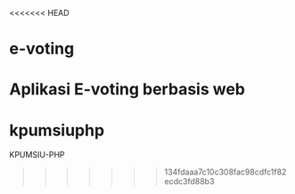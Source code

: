 <<<<<<< HEAD
# e-voting

Aplikasi E-voting berbasis web
=======
# kpumsiuphp
KPUMSIU-PHP
>>>>>>> 134fdaaa7c10c308fac98cdfc1f82ecdc3fd88b3
